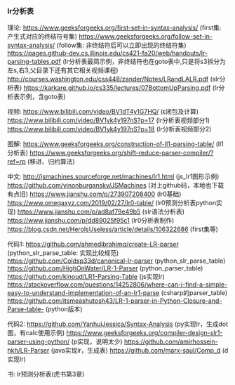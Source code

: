 ### lr分析表
理论:
https://www.geeksforgeeks.org/first-set-in-syntax-analysis/ (first集: 产生式对应的终结符号集)
https://www.geeksforgeeks.org/follow-set-in-syntax-analysis/ (follow集: 非终结符后可以立即出现的终结符集)
https://pages.github-dev.cs.illinois.edu/cs421-fa20/web/handouts/lr-parsing-tables.pdf (lr分析表最简示例，非终结符也在goto表中,只是将s3拆分为左s,右3,父目录下还有其它相关视频课程)
http://courses.washington.edu/css448/zander/Notes/LRandLALR.pdf (slr分析表)
https://karkare.github.io/cs335/lectures/07BottomUpParsing.pdf (lr分析表示例，含goto表)

视频:
https://www.bilibili.com/video/BV1dT4y1G7HQ/ (ϵ闭包及计算)
https://www.bilibili.com/video/BV1yk4y197nS?p=17 (lr分析表视频部分1)
https://www.bilibili.com/video/BV1yk4y197nS?p=18 (lr分析表视频部分2)

图解:
https://www.geeksforgeeks.org/construction-of-ll1-parsing-table/ (ll1分析表)
https://www.geeksforgeeks.org/shift-reduce-parser-compiler/?ref=rp (移进、归约算法)

中文:
http://jsmachines.sourceforge.net/machines/lr1.html (js_lr1图形示例)
https://github.com/yinonburgansky/JSMachines (对上github码，本地也下载有点旧)
https://www.jianshu.com/p/273907208400 (lr0基础)
https://www.omegaxyz.com/2019/02/27/lr0-table/ (lr0预测分析表python实现)
https://www.jianshu.com/p/ad8af79e49b5 (slr语法分析表)
https://www.jianshu.com/p/dd89025f95c1 (lr0分析表制作)
https://blog.csdn.net/HeroIsUseless/article/details/106322686 (first集等)

代码1:
https://github.com/ahmedibrahimq/create-LR-parser (python_slr_parse_table: 实现比较规范)
https://github.com/Coldsp33d/canonical-lr-parser (python_slr_parse_table)
https://github.com/HighOnWater/LR-1-Parser (python_parser_table)
https://github.com/kinoud/LR1-Parsing-Table (js实现lr)
https://stackoverflow.com/questions/14252806/where-can-i-find-a-simple-easy-to-understand-implementation-of-an-lr1-parse (csharp的parser_table)
https://github.com/itsmeashutosh43/LR-1-parser-in-Python-Closure-and-Parse-table- (python版本)


代码2:
https://github.com/YanhuiJessica/Syntax-Analysis (py实现lr，生成dot图，有calc使用示例)
https://www.geeksforgeeks.org/compiler-design-slr1-parser-using-python/ (p实现，说明太少)
https://github.com/amirhossein-hkh/LR-Parser     (java实现lr，生成表)
https://github.com/marx-saul/Comp_d              (d实现lr)

书:
lr预测分析表(虎书第3章)